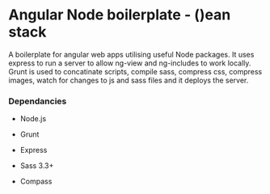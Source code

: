 Angular Node boilerplate - ()ean stack
=====================

A boilerplate for angular web apps utilising useful Node packages. It uses express to run a server to allow ng-view and ng-includes to work locally. Grunt is used to concatinate scripts, compile sass, compress css, compress images, watch for changes to js and sass files and it deploys the server.

### Dependancies

- Node.js
- Grunt
- Express

- Sass 3.3+
- Compass